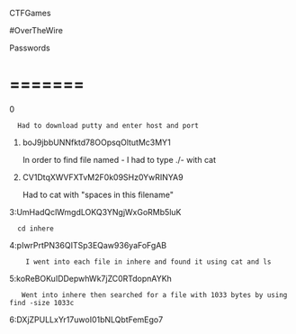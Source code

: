 CTFGames


#OverTheWire


Passwords

=======
=======


0

      Had to download putty and enter host and port


1. boJ9jbbUNNfktd78OOpsqOltutMc3MY1

      In order to find file named - I had to type ./- with cat


2. CV1DtqXWVFXTvM2F0k09SHz0YwRINYA9

      Had to cat with "spaces in this filename"


3:UmHadQclWmgdLOKQ3YNgjWxGoRMb5luK

      cd inhere


4:pIwrPrtPN36QITSp3EQaw936yaFoFgAB

		I went into each file in inhere and found it using cat and ls


5:koReBOKuIDDepwhWk7jZC0RTdopnAYKh
		
	   Went into inhere then searched for a file with 1033 bytes by using find -size 1033c
	   
6:DXjZPULLxYr17uwoI01bNLQbtFemEgo7
			
			
